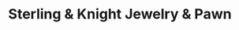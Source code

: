 ---
title: "Sterling & Knight Jewelry & Pawn"
url: /bolingbrook/sterling-and-knight-jewelry-and-pawn/
shop: pawnbroker
---